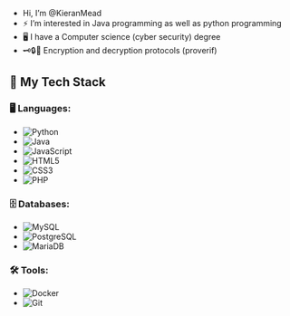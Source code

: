 -  Hi, I’m @KieranMead
- ⚡ I’m interested in Java programming as well as python programming
- 🖥️ I have a Computer science (cyber security) degree
- 🗝🔒🔑 Encryption and decryption protocols (proverif)

## 🚀 My Tech Stack

### 🖥️ Languages:
- ![Python](https://img.shields.io/badge/Python-3572A5?logo=python&logoColor=white)
- ![Java](https://img.shields.io/badge/Java-007396?logo=java&logoColor=white)
- ![JavaScript](https://img.shields.io/badge/JavaScript-efb810?logo=javascript&logoColor=white)
- ![HTML5](https://img.shields.io/badge/HTML5-E34F26?logo=html5&logoColor=white)
- ![CSS3](https://img.shields.io/badge/CSS3-1572B6?logo=css3&logoColor=white)
- ![PHP](https://img.shields.io/badge/PHP-777BB4?logo=php&logoColor=white)

### 🗄️ Databases:
- ![MySQL](https://img.shields.io/badge/MySQL-4479A1?logo=mysql&logoColor=white)
- ![PostgreSQL](https://img.shields.io/badge/PostgreSQL-336791?logo=postgresql&logoColor=white)
- ![MariaDB](https://img.shields.io/badge/MariaDB-003545?logo=mariadb&logoColor=white)

### 🛠️ Tools:
- ![Docker](https://img.shields.io/badge/Docker-2496ED?logo=docker&logoColor=white)
- ![Git](https://img.shields.io/badge/Git-F05032?logo=git&logoColor=white)

<!---
KieranMead/KieranMead is a ✨ special ✨ repository because its `README.md` (this file) appears on your GitHub profile.
You can click the Preview link to take a look at your changes.
--->
